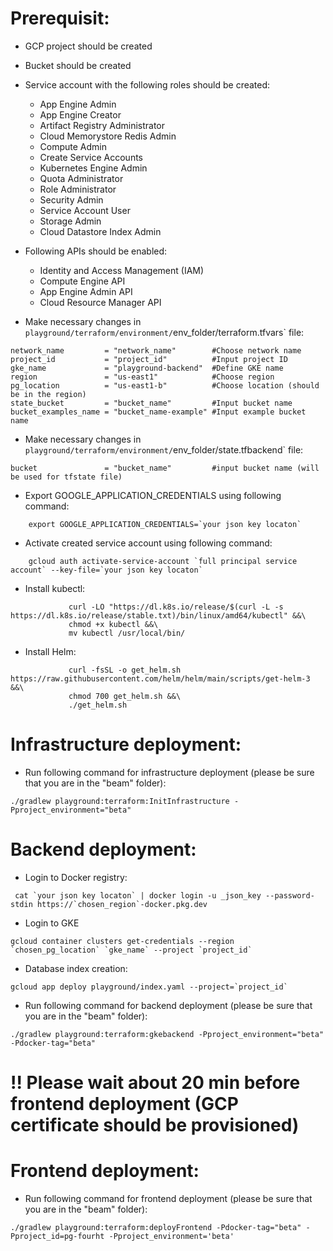 <!--
    Licensed to the Apache Software Foundation (ASF) under one
    or more contributor license agreements.  See the NOTICE file
    distributed with this work for additional information
    regarding copyright ownership.  The ASF licenses this file
    to you under the Apache License, Version 2.0 (the
    "License"); you may not use this file except in compliance
    with the License.  You may obtain a copy of the License at

      http://www.apache.org/licenses/LICENSE-2.0

    Unless required by applicable law or agreed to in writing,
    software distributed under the License is distributed on an
    "AS IS" BASIS, WITHOUT WARRANTIES OR CONDITIONS OF ANY
    KIND, either express or implied.  See the License for the
    specific language governing permissions and limitations
    under the License.
-->

# Prerequisit:

* GCP project should be created
* Bucket should be created
* Service account with the following roles should be created:
   - App Engine Admin
   - App Engine Creator
   - Artifact Registry Administrator
   - Cloud Memorystore Redis Admin
   - Compute Admin
   - Create Service Accounts
   - Kubernetes Engine Admin
   - Quota Administrator
   - Role Administrator
   - Security Admin
   - Service Account User
   - Storage Admin
   - Cloud Datastore Index Admin
* Following APIs should be enabled:
   - Identity and Access Management (IAM)
   - Compute Engine API
   - App Engine Admin API
   - Cloud Resource Manager API

* Make necessary changes in `playground/terraform/environment/`env_folder/terraform.tfvars` file:
```
network_name         = "network_name"        #Choose network name
project_id           = "project_id"          #Input project ID
gke_name             = "playground-backend"  #Define GKE name
region               = "us-east1"            #Choose region
pg_location          = "us-east1-b"          #Choose location (should be in the region)
state_bucket         = "bucket_name"         #Input bucket name
bucket_examples_name = "bucket_name-example" #Input example bucket name
```
* Make necessary changes in `playground/terraform/environment/`env_folder/state.tfbackend` file:
```
bucket               = "bucket_name"         #input bucket name (will be used for tfstate file)
```
* Export GOOGLE_APPLICATION_CREDENTIALS using following command:
```
    export GOOGLE_APPLICATION_CREDENTIALS=`your json key locaton`
```
* Activate created service account using following command:
```
    gcloud auth activate-service-account `full principal service account` --key-file=`your json key locaton`
```
* Install kubectl:
```
             curl -LO "https://dl.k8s.io/release/$(curl -L -s https://dl.k8s.io/release/stable.txt)/bin/linux/amd64/kubectl" &&\
             chmod +x kubectl &&\
             mv kubectl /usr/local/bin/
```
* Install Helm:
```
             curl -fsSL -o get_helm.sh https://raw.githubusercontent.com/helm/helm/main/scripts/get-helm-3 &&\
             chmod 700 get_helm.sh &&\
             ./get_helm.sh
```
# Infrastructure deployment:
* Run following command for infrastructure deployment (please be sure that you are in the "beam" folder):
```
./gradlew playground:terraform:InitInfrastructure -Pproject_environment="beta"
```
# Backend deployment:
* Login to Docker registry:
```
 cat `your json key locaton` | docker login -u _json_key --password-stdin https://`chosen_region`-docker.pkg.dev
```
* Login to GKE
```
gcloud container clusters get-credentials --region `chosen_pg_location` `gke_name` --project `project_id`
```
* Database index creation:
```
gcloud app deploy playground/index.yaml --project=`project_id`
```
* Run following command for backend deployment (please be sure that you are in the "beam" folder):
```
./gradlew playground:terraform:gkebackend -Pproject_environment="beta" -Pdocker-tag="beta"
```
# !! Please wait about 20 min before frontend deployment (GCP certificate should be provisioned)
# Frontend deployment:
* Run following command for frontend deployment (please be sure that you are in the "beam" folder):
```
./gradlew playground:terraform:deployFrontend -Pdocker-tag="beta" -Pproject_id=pg-fourht -Pproject_environment='beta'
```
